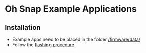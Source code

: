 # Oh Snap Example Applications

## Installation
- Example apps need to be placed in the folder [/firmware/data/](/firmware/data/)
- Follow the [flashing procedure](/firmware/)